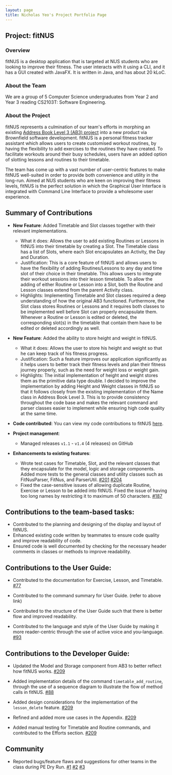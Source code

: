 ```yaml
---
layout: page
title: Nicholas Yeo's Project Portfolio Page
---
```


## Project: fitNUS

### Overview

fitNUS is a desktop application that is targeted at NUS students who are looking to improve their fitness.
The user interacts with it using a CLI, and it has a GUI created with JavaFX. It is written in Java, and has about 20
kLoC.

### About the Team

We are a group of 5 Computer Science undergraduates from Year 2 and Year 3 reading CS2103T: Software Engineering.

### About the Project

fitNUS represents a culmination of our team's efforts in morphing an existing [Address Book Level 3 (AB3) project](https://github.com/se-edu/addressbook-level3)
into a new product via Brownfield software development. fitNUS is a personal fitness tracker assistant which allows
users to create customised workout routines, by having the flexibility to add exercises to the routines they have
created. To facilitate workouts around their busy schedules, users have an added option of slotting lessons and routines
to their timetable.

The team has come up with a vast number of user-centric features to make fitNUS well-suited in order to provide both
convenience and utility in the long-run. Aimed at NUS students who are keen on improving their fitness levels, fitNUS is
the perfect solution in which the Graphical User Interface is integrated with Command Line Interface to provide a
wholesome user experience.

## Summary of Contributions

* **New Feature**: Added Timetable and Slot classes together with their relevant implementations.
  * What it does: Allows the user to add existing Routines or Lessons in fitNUS into their timetable by creating a Slot.
  The Timetable class has a list of Slots, where each Slot encapsulates an Activity, the Day and Duration.
  * Justification: This is a core feature of fitNUS and allows users to have the flexibility of adding Routines/Lessons
  to any day and time slot of their choice in their timetable. This allows users to integrate their workout sessions
  into their lesson timetable. To allow the adding of either Routine or Lesson into a Slot, both the Routine and Lesson
  classes extend from the parent Activity class.
  * Highlights: Implementing Timetable and Slot classes required a deep understanding of how the original AB3 functioned.
  Furthermore, the Slot class stores Routines or Lessons and it requires both classes to be implemented well before
  Slot can properly encapsulate them. Whenever a Routine or Lesson is edited or deleted, the corresponding slot(s) 
  in the timetable that contain them have to be edited or deleted accordingly as well.

* **New Feature**: Added the ability to store height and weight in fitNUS.
  * What it does: Allows the user to store his height and weight so that he can keep track of his fitness progress.
  * Justification: Such a feature improves our application significantly as it helps users to better track their fitness
  levels and plan their fitness journey properly, such as the need for weight loss or weight gain.
  * Highlights: The initial implementation of height and weight stores them as the primitive data type double.
  I decided to improve the implementation by adding Height and Weight classes in fitNUS so that it
  follows closely from the existing implementation of the Name class in Address Book Level 3. This is to provide
  consistency throughout the code base and makes the relevant command and parser classes easier to implement
  while ensuring high code quality at the same time.

* **Code contributed**: You can view my code contributions to fitNUS [here](https://nus-cs2103-ay2021s1.github.io/tp-dashboard/#breakdown=true&search=&sort=groupTitle&sortWithin=title&since=2020-08-14&timeframe=commit&mergegroup=&groupSelect=groupByRepos&checkedFileTypes=docs~functional-code~test-code~other&tabOpen=true&tabType=authorship&tabAuthor=nicholasyeo&tabRepo=AY2021S1-CS2103T-T09-2%2Ftp%5Bmaster%5D&authorshipIsMergeGroup=false&authorshipFileTypes=docs~functional-code~test-code).

* **Project management**:
  * Managed releases `v1.1` - `v1.4` (4 releases) on GitHub

* **Enhancements to existing features**:
  * Wrote test cases for Timetable, Slot, and the relevant classes that they encapsulate for the model, logic and storage components.
  Added more tests to the general classes and utility classes such as FitNusParser, FitNus, and ParserUtil.
  [#201](https://github.com/AY2021S1-CS2103T-T09-2/tp/pull/201) [#204](https://github.com/AY2021S1-CS2103T-T09-2/tp/pull/204)
  * Fixed the case-sensitive issues of allowing duplicate Routine, Exercise or Lesson to be added into fitNUS.
  Fixed the issue of having too long names by restricting it to maximum of 50 characters. [#187](https://github.com/AY2021S1-CS2103T-T09-2/tp/pull/187)

## Contributions to the team-based tasks:

* Contributed to the planning and designing of the display and layout of fitNUS.
* Enhanced existing code written by teammates to ensure code quality and improve readability of code.
* Ensured code is well documented by checking for the necessary header comments in classes or methods to improve readability.

## Contributions to the User Guide:

* Contributed to the documentation for Exercise, Lesson, and Timetable. [#77](https://github.com/AY2021S1-CS2103T-T09-2/tp/pull/77)

* Contributed to the command summary for User Guide. (refer to above link)

* Contributed to the structure of the User Guide such that there is better flow and improved readability.

* Contributed to the language and style of the User Guide by making it more reader-centric through the use of
active voice and you-language. [#93](https://github.com/AY2021S1-CS2103T-T09-2/tp/pull/93)

## Contributions to the Developer Guide:

* Updated the Model and Storage component from AB3 to better reflect how fitNUS works. [#209](https://github.com/AY2021S1-CS2103T-T09-2/tp/pull/209)

* Added implementation details of the command `timetable_add_routine`, through the use of a sequence diagram
to illustrate the flow of method calls in fitNUS. [#88](https://github.com/AY2021S1-CS2103T-T09-2/tp/pull/88)

* Added design considerations for the implementation of the `lesson_delete` feature. [#209](https://github.com/AY2021S1-CS2103T-T09-2/tp/pull/209)

* Refined and added more use cases in the Appendix. [#209](https://github.com/AY2021S1-CS2103T-T09-2/tp/pull/209)

* Added manual testing for Timetable and Routine commands, and contributed to the Efforts section. [#209](https://github.com/AY2021S1-CS2103T-T09-2/tp/pull/209)

## Community
  * Reported bugs/feature flaws and suggestions for other teams in the class during PE Dry Run.
  [#1](https://github.com/nicholasyeo/ped/issues/1) [#2](https://github.com/nicholasyeo/ped/issues/2) [#3](https://github.com/nicholasyeo/ped/issues/3)
